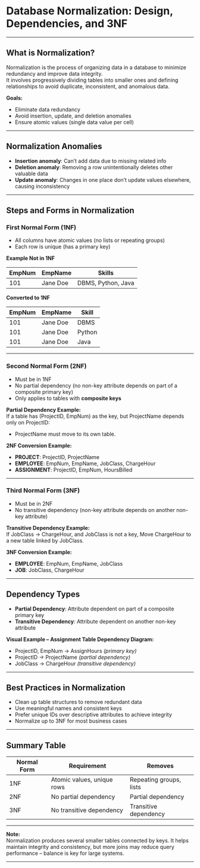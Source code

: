 # Database Normalization: Design, Dependencies, and 3NF

---

## What is Normalization?

Normalization is the process of organizing data in a database to minimize redundancy and improve data integrity.  
It involves progressively dividing tables into smaller ones and defining relationships to avoid duplicate, inconsistent, and anomalous data.

**Goals:**
- Eliminate data redundancy
- Avoid insertion, update, and deletion anomalies
- Ensure atomic values (single data value per cell)

---

## Normalization Anomalies

- **Insertion anomaly**: Can’t add data due to missing related info
- **Deletion anomaly**: Removing a row unintentionally deletes other valuable data
- **Update anomaly**: Changes in one place don’t update values elsewhere, causing inconsistency

---

## Steps and Forms in Normalization

### First Normal Form (1NF)
- All columns have atomic values (no lists or repeating groups)
- Each row is unique (has a primary key)

**Example Not in 1NF**

| EmpNum | EmpName       | Skills                 |
|--------|---------------|-----------------------|
| 101    | Jane Doe      | DBMS, Python, Java    |

**Converted to 1NF**

| EmpNum | EmpName | Skill  |
|--------|---------|--------|
| 101    | Jane Doe| DBMS   |
| 101    | Jane Doe| Python |
| 101    | Jane Doe| Java   |

---

### Second Normal Form (2NF)
- Must be in 1NF
- No partial dependency (no non-key attribute depends on part of a composite primary key)
- Only applies to tables with **composite keys**

**Partial Dependency Example:**  
If a table has (ProjectID, EmpNum) as the key, but ProjectName depends only on ProjectID:  
- ProjectName must move to its own table.

**2NF Conversion Example:**
- **PROJECT**: ProjectID, ProjectName
- **EMPLOYEE**: EmpNum, EmpName, JobClass, ChargeHour
- **ASSIGNMENT**: ProjectID, EmpNum, HoursBilled

---

### Third Normal Form (3NF)
- Must be in 2NF
- No transitive dependency (non-key attribute depends on another non-key attribute)

**Transitive Dependency Example:**  
If JobClass → ChargeHour, and JobClass is not a key,
Move ChargeHour to a new table linked by JobClass.

**3NF Conversion Example:**  
- **EMPLOYEE**: EmpNum, EmpName, JobClass
- **JOB**: JobClass, ChargeHour

---

## Dependency Types

- **Partial Dependency**: Attribute dependent on part of a composite primary key  
- **Transitive Dependency**: Attribute dependent on another non-key attribute

**Visual Example – Assignment Table Dependency Diagram:**
- ProjectID, EmpNum → AssignHours *(primary key)*
- ProjectID → ProjectName *(partial dependency)*
- JobClass → ChargeHour *(transitive dependency)*

---

## Best Practices in Normalization

- Clean up table structures to remove redundant data
- Use meaningful names and consistent keys
- Prefer unique IDs over descriptive attributes to achieve integrity
- Normalize up to 3NF for most business cases

---

## Summary Table

| Normal Form | Requirement                 | Removes                    |
|-------------|-----------------------------|----------------------------|
| 1NF         | Atomic values, unique rows  | Repeating groups, lists    |
| 2NF         | No partial dependency       | Partial dependency         |
| 3NF         | No transitive dependency    | Transitive dependency      |

---

**Note:**  
Normalization produces several smaller tables connected by keys. It helps maintain integrity and consistency, but more joins may reduce query performance – balance is key for large systems.

---
